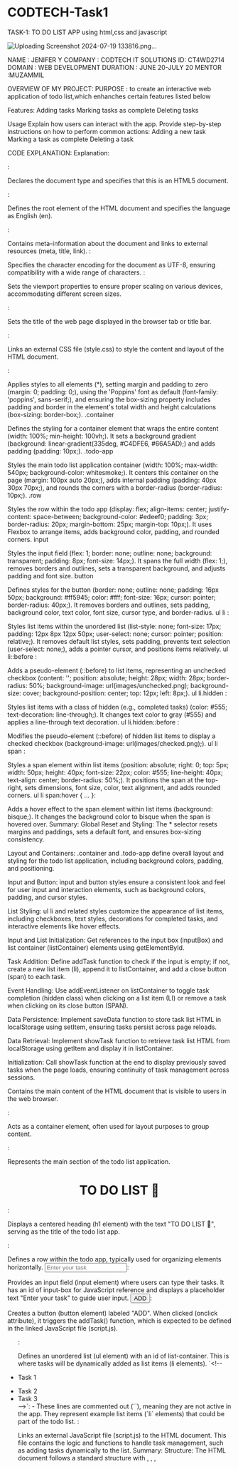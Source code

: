 # CODTECH-Task1
TASK-1: TO DO LIST APP using html,css and javascript


![Uploading Screenshot 2024-07-19 133816.png…]()



NAME : JENIFER Y
COMPANY : CODTECH IT SOLUTIONS
ID: CT4WD2714
DOMAIN : WEB DEVELOPMENT
DURATION : JUNE 20-JULY 20
MENTOR :MUZAMMIL

OVERVIEW OF MY PROJECT:
PURPOSE : to create an interactive web application of todo list,which enhanches certain features listed below

Features:
Adding tasks
Marking tasks as complete
Deleting tasks

Usage
Explain how users can interact with the app. Provide step-by-step instructions on how to perform common actions:
Adding a new task
Marking a task as complete
Deleting a task

CODE EXPLANATION:
Explanation:
<!DOCTYPE html>:

Declares the document type and specifies that this is an HTML5 document.
<html lang="en">:

Defines the root element of the HTML document and specifies the language as English (en).
<head>:

Contains meta-information about the document and links to external resources (meta, title, link).
<meta charset="UTF-8">:

Specifies the character encoding for the document as UTF-8, ensuring compatibility with a wide range of characters.
<meta name="viewport" content="width=device-width, initial-scale=1.0">:

Sets the viewport properties to ensure proper scaling on various devices, accommodating different screen sizes.
<title>To do list app</title>:

Sets the title of the web page displayed in the browser tab or title bar.
<link rel="stylesheet" href="style.css">:

Links an external CSS file (style.css) to style the content and layout of the HTML document.
<body>:


Applies styles to all elements (*), setting margin and padding to zero (margin: 0; padding: 0;), using the 'Poppins' font as default (font-family: 'poppins', sans-serif;), and ensuring the box-sizing property includes padding and border in the element's total width and height calculations (box-sizing: border-box;).
.container 

Defines the styling for a container element that wraps the entire content (width: 100%; min-height: 100vh;). It sets a background gradient (background: linear-gradient(335deg, #C4DFE6, #66A5AD);) and adds padding (padding: 10px;).
.todo-app 

Styles the main todo list application container (width: 100%; max-width: 540px; background-color: whitesmoke;). It centers this container on the page (margin: 100px auto 20px;), adds internal padding (padding: 40px 30px 70px;), and rounds the corners with a border-radius (border-radius: 10px;).
.row 

Styles the row within the todo app (display: flex; align-items: center; justify-content: space-between; background-color: #edeef0; padding: 3px; border-radius: 20px; margin-bottom: 25px; margin-top: 10px;). It uses Flexbox to arrange items, adds background color, padding, and rounded corners.
input 

Styles the input field (flex: 1; border: none; outline: none; background: transparent; padding: 8px; font-size: 14px;). It spans the full width (flex: 1;), removes borders and outlines, sets a transparent background, and adjusts padding and font size.
button 

Defines styles for the button (border: none; outline: none; padding: 16px 50px; background: #ff5945; color: #fff; font-size: 16px; cursor: pointer; border-radius: 40px;). It removes borders and outlines, sets padding, background color, text color, font size, cursor type, and border-radius.
ul li :

Styles list items within the unordered list (list-style: none; font-size: 17px; padding: 12px 8px 12px 50px; user-select: none; cursor: pointer; position: relative;). It removes default list styles, sets padding, prevents text selection (user-select: none;), adds a pointer cursor, and positions items relatively.
ul li::before :

Adds a pseudo-element (::before) to list items, representing an unchecked checkbox (content: ''; position: absolute; height: 28px; width: 28px; border-radius: 50%; background-image: url(images/unchecked.png); background-size: cover; background-position: center; top: 12px; left: 8px;).
ul li.hidden :

Styles list items with a class of hidden (e.g., completed tasks) (color: #555; text-decoration: line-through;). It changes text color to gray (#555) and applies a line-through text decoration.
ul li.hidden::before :

Modifies the pseudo-element (::before) of hidden list items to display a checked checkbox (background-image: url(images/checked.png);).
ul li span :

Styles a span element within list items (position: absolute; right: 0; top: 5px; width: 50px; height: 40px; font-size: 22px; color: #555; line-height: 40px; text-align: center; border-radius: 50%;). It positions the span at the top-right, sets dimensions, font size, color, text alignment, and adds rounded corners.
ul li span:hover { ... }:

Adds a hover effect to the span element within list items (background: bisque;). It changes the background color to bisque when the span is hovered over.
Summary:
Global Reset and Styling: The * selector resets margins and paddings, sets a default font, and ensures box-sizing consistency.

Layout and Containers: .container and .todo-app define overall layout and styling for the todo list application, including background colors, padding, and positioning.

Input and Button: input and button styles ensure a consistent look and feel for user input and interaction elements, such as background colors, padding, and cursor styles.

List Styling: ul li and related styles customize the appearance of list items, including checkboxes, text styles, decorations for completed tasks, and interactive elements like hover effects.

Input and List Initialization: Get references to the input box (inputBox) and list container (listContainer) elements using getElementById.

Task Addition: Define addTask function to check if the input is empty; if not, create a new list item (li), append it to listContainer, and add a close button (span) to each task.

Event Handling: Use addEventListener on listContainer to toggle task completion (hidden class) when clicking on a list item (LI) or remove a task when clicking on its close button (SPAN).

Data Persistence: Implement saveData function to store task list HTML in localStorage using setItem, ensuring tasks persist across page reloads.

Data Retrieval: Implement showTask function to retrieve task list HTML from localStorage using getItem and display it in listContainer.

Initialization: Call showTask function at the end to display previously saved tasks when the page loads, ensuring continuity of task management across sessions.

Contains the main content of the HTML document that is visible to users in the web browser.
<div class="container">:

Acts as a container element, often used for layout purposes to group content.
<div class="todo-app">:

Represents the main section of the todo list application.
<h1 style="text-align: center;"> TO DO LIST 📝</h1>:

Displays a centered heading (h1 element) with the text "TO DO LIST 📝", serving as the title of the todo list app.
<div class="row">:

Defines a row within the todo app, typically used for organizing elements horizontally.
<input type="text" id="input-box" placeholder="Enter your task">:

Provides an input field (input element) where users can type their tasks. It has an id of input-box for JavaScript reference and displays a placeholder text "Enter your task" to guide user input.
<button onclick="addTask()">ADD</button>:

Creates a button (button element) labeled "ADD". When clicked (onclick attribute), it triggers the addTask() function, which is expected to be defined in the linked JavaScript file (script.js).
<ul id="list-container">:

Defines an unordered list (ul element) with an id of list-container. This is where tasks will be dynamically added as list items (li elements).
`<!--<li class="hidden">Task 1</li>

 <li>Task 2</li>
 <li>Task 3</li>-->`:
- These lines are commented out (`<!-- -->`), meaning they are not active in the app. They represent example list items (`li` elements) that could be part of the todo list.
<script src="script.js"></script>:

Links an external JavaScript file (script.js) to the HTML document. This file contains the logic and functions to handle task management, such as adding tasks dynamically to the list.
Summary:
Structure: The HTML document follows a standard structure with <!DOCTYPE html>, <html>, <head>, <title>, <meta>, and <link> tags providing essential metadata and linking to external resources.

Content: Within the <body> tag, elements like <div>, <h1>, <input>, <button>, <ul>, and <li> are used to structure and display the todo list application interface.

Functionality: JavaScript (script.js) is linked to enable dynamic behavior, such as adding tasks when the user clicks the "ADD" button (onclick="addTask()") and managing tasks within the list (<ul>).








